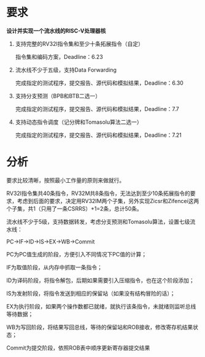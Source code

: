 # 要求

**设计并实现一个流水线的RISC-V处理器核**

1. 支持完整的RV32I指令集和至少十条拓展指令（自定）

   指令集和编码方案，Deadline：6.23

2. 流水线不少于五级，支持Data Forwarding

   完成指定的测试程序，提交报告、源代码和模拟结果，Deadline：6.30

3. 支持分支预测（BPB和BTB二选一）

   完成指定的测试程序，提交报告、源代码和模拟结果，Deadline：7.7

4. 支持动态指令调度（记分牌和Tomasolu算法二选一）

   完成指定的测试程序，提交报告、源代码和模拟结果，Deadline：7.21

# 分析

要求比较清晰，按照最小工作量的原则来做就行。

RV32I指令集共40条指令，RV32M共8条指令，无法达到至少10条拓展指令的要求，考虑到后面的要求，决定用RV32IM两个子集，另外实现Zicsr和Zifencei这两个子集，共1（只用了一条CSRRS）+1=2条，总计50条。

流水线不少于5级，支持数据转发，考虑分支预测和Tomasolu算法，设置七级流水线：

PC→IF→ID→IS→EX→WB→Commit

PC为PC值生成的阶段，方便引入不同情况下PC值的计算；

IF为取值阶段，从内存中抓取一条指令；

ID为译码阶段，将指令解包，后期如果需要引入压缩指令，也在这个阶段添加；

IS为发射阶段，将指令发送到相应的保留站（如果没有结构冒险的话）；

EX为执行阶段，如果两个操作数都已就绪，就执行该条指令，未就绪则监听总线等待数据；

WB为写回阶段，将结果写回总线，等待的保留站和ROB接收，修改寄存机结果状态；

Commit为提交阶段，依照ROB表中顺序更新寄存器提交结果